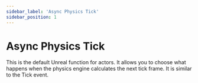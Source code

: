 ```yaml
---
sidebar_label: 'Async Physics Tick'
sidebar_position: 1
---
```


# Async Physics Tick

This is the default Unreal function for actors. It allows you to choose what happens when the physics engine calculates the next tick frame. It is similar to the Tick event.
